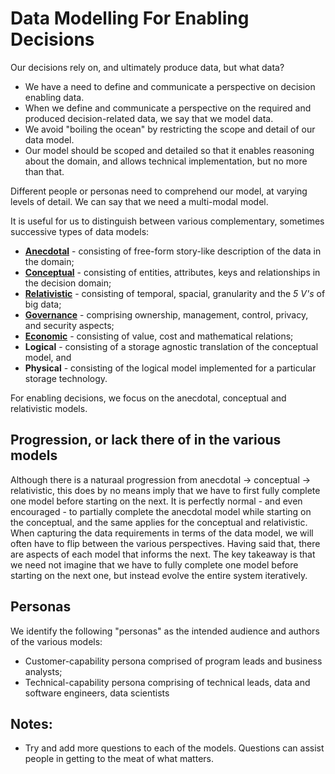 # Data Modelling For Enabling Decisions

Our decisions rely on, and ultimately produce data, but what data?

 - We have a need to define and communicate a perspective on decision enabling data.
 - When we define and communicate a perspective on the required and produced decision-related data, we say that we model data.
 - We avoid "boiling the ocean" by restricting the scope and detail of our data model.
 - Our model should be scoped and detailed so that it enables reasoning about the domain, and allows technical implementation, but no more than that.

Different people or personas need to comprehend our model, at varying levels of detail.
We can say that we need a multi-modal model.

It is useful for us to distinguish between various complementary, sometimes successive types of data models:
 
* [**Anecdotal**](anecdotal_data_model.md) - consisting of free-form story-like description of the data in the domain; 
* [**Conceptual**](conceptual_data_model.md) - consisting of entities, attributes, keys and relationships in the decision domain;
* [**Relativistic**](relativistic_data_model.md) - consisting of temporal, spacial, granularity and the *5 V's* of big data;
* [**Governance**](governance_data_model.md) - comprising ownership, management, control, privacy, and security aspects;
* [**Economic**](economic_data_model.md) - consisting of value, cost and mathematical relations;
* **Logical** -  consisting of a storage agnostic translation of the conceptual model, and
* **Physical** - consisting of the logical model implemented for a particular storage technology. 

For enabling decisions, we focus on the anecdotal, conceptual and relativistic models.

## Progression, or lack there of in the various models

Although there is a naturaal progression from anecdotal -> conceptual -> relativistic, this does by no means imply that we have to first fully complete one model before starting on the next.
It is perfectly normal - and even encouraged - to partially complete the anecdotal model while starting on the conceptual, and the same applies for the conceptual and relativistic.
When capturing the data requirements in terms of the data model, we will often have to flip between the various perspectives.
Having said that, there are aspects of each model that informs the next.
The key takeaway is that we need not imagine that we have to fully complete one model before starting on the next one, but instead evolve the entire system iteratively.

## Personas
We identify the following "personas" as the intended audience and authors of the various models:

* Customer-capability persona comprised of program leads and business analysts;
* Technical-capability persona comprising of technical leads, data and software engineers, data scientists

## Notes:

* Try and add  more questions to each of the models. Questions can assist people in getting to the meat of what matters.

